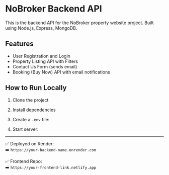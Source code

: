 # NoBroker Backend API

This is the backend API for the NoBroker property website project. Built using Node.js, Express, MongoDB.

## Features
- User Registration and Login
- Property Listing API with Filters
- Contact Us Form (sends email)
- Booking (Buy Now) API with email notifications

## How to Run Locally

1. Clone the project
   
2. Install dependencies

3. Create a `.env` file:
4. Start server:

---

✅ Deployed on Render:  
➡️ `https://your-backend-name.onrender.com`

✅ Frontend Repo:  
➡️ `https://your-frontend-link.netlify.app`

